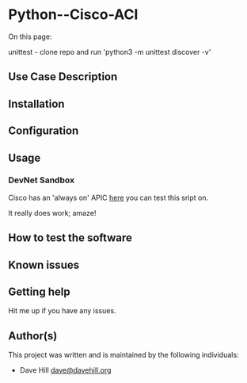 # Python--Cisco-ACI

On this page:

unittest - clone repo and run 'python3 -m unittest discover -v'
 
## Use Case Description


## Installation


## Configuration


## Usage


### DevNet Sandbox

Cisco has an 'always on' APIC [here](https://sandboxapicdc.cisco.com/) you can test this sript on. 

It really does work; amaze!

## How to test the software



## Known issues



## Getting help

Hit me up if you have any issues.

## Author(s)

This project was written and is maintained by the following individuals:

* Dave Hill <dave@davehill.org>
